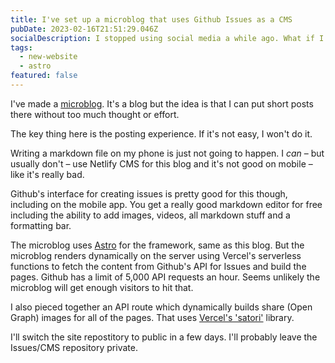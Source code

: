 ```yaml
---
title: I've set up a microblog that uses Github Issues as a CMS
pubDate: 2023-02-16T21:51:29.046Z
socialDescription: I stopped using social media a while ago. What if I could just easily post stuff to a website of my own?
tags:
  - new-website
  - astro
featured: false
---
```


I've made a [microblog](https://microblog.edjohnsonwilliams.co.uk). It's a blog but the idea is that I can put short posts there without too much thought or effort.

The key thing here is the posting experience. If it's not easy, I won't do it.

Writing a markdown file on my phone is just not going to happen. I *can* – but usually don't – use Netlify CMS for this blog and it's not good on mobile – like it's really bad.

Github's interface for creating issues is pretty good for this though, including on the mobile app. You get a really good markdown editor for free including the ability to add images, videos, all markdown stuff and a formatting bar.

The microblog uses [Astro](https://astro.build) for the framework, same as this blog. But the microblog renders dynamically on the server using Vercel's serverless functions to fetch the content from Github's API for Issues and build the pages. Github has a limit of 5,000 API requests an hour. Seems unlikely the microblog will get enough visitors to hit that.

I also pieced together an API route which dynamically builds share (Open Graph) images for all of the pages. That uses [Vercel's 'satori'](https://github.com/vercel/satori) library.

I'll switch the site repostitory to public in a few days. I'll probably leave the Issues/CMS repository private.
